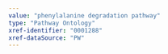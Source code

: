 ```yaml
---
value: "phenylalanine degradation pathway"
type: "Pathway Ontology"
xref-identifier: "0001288"
xref-dataSource: "PW"
---
```

